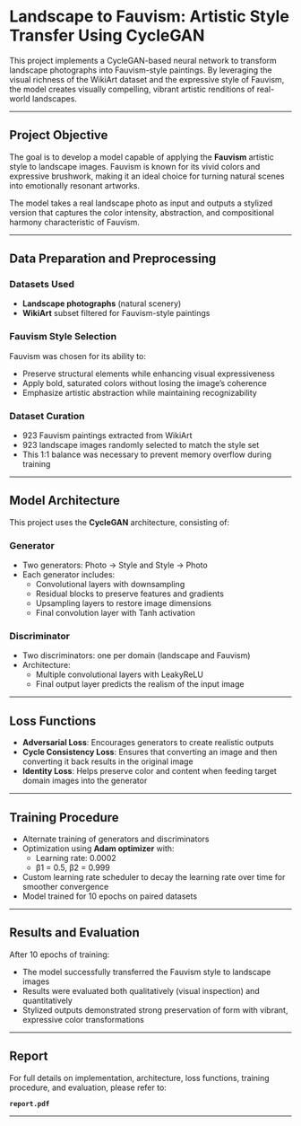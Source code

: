 # Landscape to Fauvism: Artistic Style Transfer Using CycleGAN

This project implements a CycleGAN-based neural network to transform landscape photographs into Fauvism-style paintings. By leveraging the visual richness of the WikiArt dataset and the expressive style of Fauvism, the model creates visually compelling, vibrant artistic renditions of real-world landscapes.

---

## Project Objective

The goal is to develop a model capable of applying the **Fauvism** artistic style to landscape images. Fauvism is known for its vivid colors and expressive brushwork, making it an ideal choice for turning natural scenes into emotionally resonant artworks.

The model takes a real landscape photo as input and outputs a stylized version that captures the color intensity, abstraction, and compositional harmony characteristic of Fauvism.

---

## Data Preparation and Preprocessing

### Datasets Used

- **Landscape photographs** (natural scenery)
- **WikiArt** subset filtered for Fauvism-style paintings

### Fauvism Style Selection

Fauvism was chosen for its ability to:

- Preserve structural elements while enhancing visual expressiveness
- Apply bold, saturated colors without losing the image’s coherence
- Emphasize artistic abstraction while maintaining recognizability

### Dataset Curation

- 923 Fauvism paintings extracted from WikiArt  
- 923 landscape images randomly selected to match the style set  
- This 1:1 balance was necessary to prevent memory overflow during training

---

## Model Architecture

This project uses the **CycleGAN** architecture, consisting of:

### Generator

- Two generators: Photo → Style and Style → Photo  
- Each generator includes:
  - Convolutional layers with downsampling  
  - Residual blocks to preserve features and gradients  
  - Upsampling layers to restore image dimensions  
  - Final convolution layer with Tanh activation

### Discriminator

- Two discriminators: one per domain (landscape and Fauvism)  
- Architecture:
  - Multiple convolutional layers with LeakyReLU  
  - Final output layer predicts the realism of the input image

---

## Loss Functions

- **Adversarial Loss**: Encourages generators to create realistic outputs  
- **Cycle Consistency Loss**: Ensures that converting an image and then converting it back results in the original image  
- **Identity Loss**: Helps preserve color and content when feeding target domain images into the generator

---

## Training Procedure

- Alternate training of generators and discriminators  
- Optimization using **Adam optimizer** with:
  - Learning rate: 0.0002  
  - β1 = 0.5, β2 = 0.999  
- Custom learning rate scheduler to decay the learning rate over time for smoother convergence  
- Model trained for 10 epochs on paired datasets

---

## Results and Evaluation

After 10 epochs of training:

- The model successfully transferred the Fauvism style to landscape images  
- Results were evaluated both qualitatively (visual inspection) and quantitatively  
- Stylized outputs demonstrated strong preservation of form with vibrant, expressive color transformations

---

## Report

For full details on implementation, architecture, loss functions, training procedure, and evaluation, please refer to:

**`report.pdf`**

---

